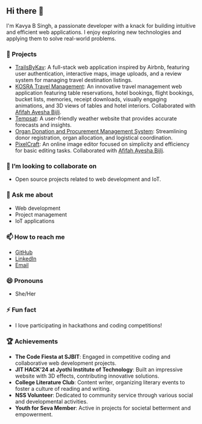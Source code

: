 
## Hi there 👋

I'm Kavya B Singh, a passionate developer with a knack for building intuitive and efficient web applications. I enjoy exploring new technologies and applying them to solve real-world problems.

### 🚀 Projects
- [TrailsByKav](https://trailsbykav.onrender.com/listing): A full-stack web application inspired by Airbnb, featuring user authentication, interactive maps, image uploads, and a review system for managing travel destination listings.
- [KOSRA Travel Management](https://github.com/KavyaSingh236/KOSRATRAVELMANAGEMENT): An innovative travel management web application featuring table reservations, hotel bookings, flight bookings, bucket lists, memories, receipt downloads, visually engaging animations, and 3D views of tables and hotel interiors. Collaborated with [Afifah Ayesha Bijli](https://github.com/AfifahAyeshaBijli).
- [Tempsat](https://kavyasingh236.github.io/Tempsat/): A user-friendly weather website that provides accurate forecasts and insights.
- [Organ Donation and Procurement Management System](https://github.com/KavyaSingh236/OrganDonation): Streamlining donor registration, organ allocation, and logistical coordination.
- [PixelCraft](https://afifahayeshabijli.github.io/Pixel-Craft1/): An online image editor focused on simplicity and efficiency for basic editing tasks. Collaborated with [Afifah Ayesha Bijli](https://github.com/AfifahAyeshaBijli).

### 👯 I’m looking to collaborate on
- Open source projects related to web development and IoT.

### 💬 Ask me about
- Web development
- Project management
- IoT applications

### 📫 How to reach me
- [GitHub](https://github.com/KavyaSingh236/)
- [LinkedIn](http://www.linkedin.com/in/kavya-singh-690888292)
- [Email](mailto:iamkavya23@gmail.com)

### 😄 Pronouns
- She/Her

### ⚡ Fun fact
- I love participating in hackathons and coding competitions!

### 🏆 Achievements
- **The Code Fiesta at SJBIT**: Engaged in competitive coding and collaborative web development projects.
- **JIT HACK’24 at Jyothi Institute of Technology**: Built an impressive website with 3D effects, contributing innovative solutions.
- **College Literature Club**: Content writer, organizing literary events to foster a culture of reading and writing.
- **NSS Volunteer**: Dedicated to community service through various social and developmental activities.
- **Youth for Seva Member**: Active in projects for societal betterment and empowerment.

